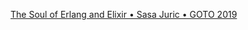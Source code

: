 ---
---

[The Soul of Erlang and Elixir • Sasa Juric • GOTO 2019](https://www.youtube.com/watch?v=JvBT4XBdoUE)